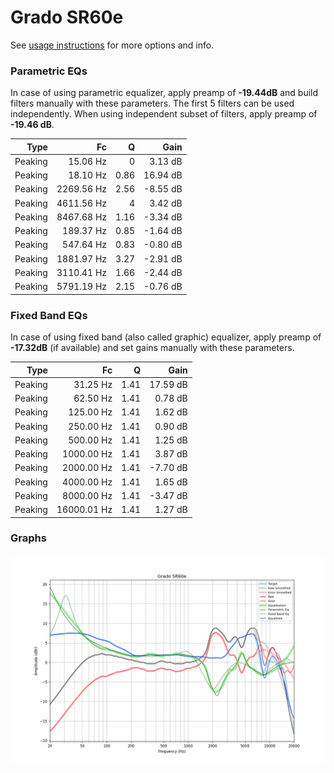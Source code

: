 # Grado SR60e
See [usage instructions](https://github.com/jaakkopasanen/AutoEq#usage) for more options and info.

### Parametric EQs
In case of using parametric equalizer, apply preamp of **-19.44dB** and build filters manually
with these parameters. The first 5 filters can be used independently.
When using independent subset of filters, apply preamp of **-19.46 dB**.

| Type    | Fc         |    Q | Gain     |
|--------:|-----------:|-----:|---------:|
| Peaking | 15.06 Hz   | 0    | 3.13 dB  |
| Peaking | 18.10 Hz   | 0.86 | 16.94 dB |
| Peaking | 2269.56 Hz | 2.56 | -8.55 dB |
| Peaking | 4611.56 Hz | 4    | 3.42 dB  |
| Peaking | 8467.68 Hz | 1.16 | -3.34 dB |
| Peaking | 189.37 Hz  | 0.85 | -1.64 dB |
| Peaking | 547.64 Hz  | 0.83 | -0.80 dB |
| Peaking | 1881.97 Hz | 3.27 | -2.91 dB |
| Peaking | 3110.41 Hz | 1.66 | -2.44 dB |
| Peaking | 5791.19 Hz | 2.15 | -0.76 dB |

### Fixed Band EQs
In case of using fixed band (also called graphic) equalizer, apply preamp of **-17.32dB**
(if available) and set gains manually with these parameters.

| Type    | Fc          |    Q | Gain     |
|--------:|------------:|-----:|---------:|
| Peaking | 31.25 Hz    | 1.41 | 17.59 dB |
| Peaking | 62.50 Hz    | 1.41 | 0.78 dB  |
| Peaking | 125.00 Hz   | 1.41 | 1.62 dB  |
| Peaking | 250.00 Hz   | 1.41 | 0.90 dB  |
| Peaking | 500.00 Hz   | 1.41 | 1.25 dB  |
| Peaking | 1000.00 Hz  | 1.41 | 3.87 dB  |
| Peaking | 2000.00 Hz  | 1.41 | -7.70 dB |
| Peaking | 4000.00 Hz  | 1.41 | 1.65 dB  |
| Peaking | 8000.00 Hz  | 1.41 | -3.47 dB |
| Peaking | 16000.01 Hz | 1.41 | 1.27 dB  |

### Graphs
![](./Grado%20SR60e.png)